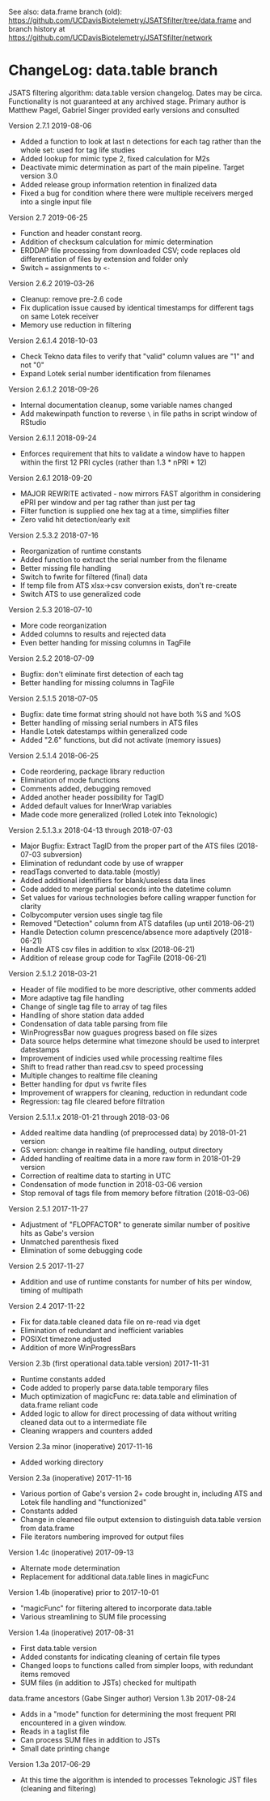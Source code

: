 See also: data.frame branch (old): https://github.com/UCDavisBiotelemetry/JSATSfilter/tree/data.frame and branch history at https://github.com/UCDavisBiotelemetry/JSATSfilter/network

# ChangeLog: data.table branch
JSATS filtering algorithm: data.table version changelog. Dates may be circa. Functionality is not guaranteed at any archived stage.
Primary author is Matthew Pagel, Gabriel Singer provided early versions and consulted

Version 2.7.1	2019-08-06
* Added a function to look at last n detections for each tag rather than the whole set: used for tag life studies
* Added lookup for mimic type 2, fixed calculation for M2s
* Deactivate mimic determination as part of the main pipeline. Target version 3.0
* Added release group information retention in finalized data
* Fixed a bug for condition where there were multiple receivers merged into a single input file

Version 2.7	2019-06-25
* Function and header constant reorg.
* Addition of checksum calculation for mimic determination
* ERDDAP file processing from downloaded CSV; code replaces old differentiation of files by extension and folder only
* Switch `=` assignments to `<-`

Version 2.6.2	2019-03-26
* Cleanup: remove pre-2.6 code
* Fix duplication issue caused by identical timestamps for different tags on same Lotek receiver
* Memory use reduction in filtering

Version 2.6.1.4	2018-10-03
* Check Tekno data files to verify that "valid" column values are "1" and not "0"
* Expand Lotek serial number identification from filenames

Version 2.6.1.2	2018-09-26
* Internal documentation cleanup, some variable names changed
* Add makewinpath function to reverse `\` in file paths in script window of RStudio

Version 2.6.1.1	2018-09-24
* Enforces requirement that hits to validate a window have to happen within the first 12 PRI cycles (rather than 1.3 * nPRI * 12)

Version 2.6.1	2018-09-20
* MAJOR REWRITE activated - now mirrors FAST algorithm in considering ePRI per window and per tag rather than just per tag
* Filter function is supplied one hex tag at a time, simplifies filter
* Zero valid hit detection/early exit

Version 2.5.3.2 2018-07-16
* Reorganization of runtime constants
* Added function to extract the serial number from the filename
* Better missing file handling
* Switch to fwrite for filtered (final) data
* If temp file from ATS xlsx->csv conversion exists, don't re-create
* Switch ATS to use generalized code

Version 2.5.3 2018-07-10
* More code reorganization
* Added columns to results and rejected data
* Even better handing for missing columns in TagFile

Version 2.5.2 2018-07-09
* Bugfix: don't eliminate first detection of each tag
* Better handling for missing columns in TagFile

Version 2.5.1.5 2018-07-05
* Bugfix: date time format string should not have both %S and %OS
* Better handling of missing serial numbers in ATS files
* Handle Lotek datestamps within generalized code
* Added "2.6" functions, but did not activate (memory issues)

Version 2.5.1.4 2018-06-25
* Code reordering, package library reduction
* Elimination of mode functions
* Comments added, debugging removed
* Added another header possibility for TagID
* Added default values for InnerWrap variables
* Made code more generalized (rolled Lotek into Teknologic)

Version 2.5.1.3.x 2018-04-13 through 2018-07-03
* Major Bugfix: Extract TagID from the proper part of the ATS files (2018-07-03 subversion)
* Elimination of redundant code by use of wrapper
* readTags converted to data.table (mostly)
* Added additional identifiers for blank/useless data lines
* Code added to merge partial seconds into the datetime column
* Set values for various technologies before calling wrapper function for clarity
* Colbycomputer version uses single tag file
* Removed "Detection" column from ATS datafiles (up until 2018-06-21)
* Handle Detection column prescence/absence more adaptively (2018-06-21)
* Handle ATS csv files in addition to xlsx (2018-06-21)
* Addition of release group code for TagFile (2018-06-21)

Version 2.5.1.2 2018-03-21
* Header of file modified to be more descriptive, other comments added
* More adaptive tag file handling
* Change of single tag file to array of tag files
* Handling of shore station data added
* Condensation of data table parsing from file
* WinProgressBar now guagues progress based on file sizes
* Data source helps determine what timezone should be used to interpret datestamps
* Improvement of indicies used while processing realtime files
* Shift to fread rather than read.csv to speed processing
* Multiple changes to realtime file cleaning
* Better handling for dput vs fwrite files
* Improvement of wrappers for cleaning, reduction in redundant code
* Regression: tag file cleared before filtration

Version 2.5.1.1.x 2018-01-21 through 2018-03-06
* Added realtime data handling (of preprocessed data) by 2018-01-21 version
* GS version: change in realtime file handling, output directory
* Added handling of realtime data in a more raw form in 2018-01-29 version
* Correction of realtime data to starting in UTC
* Condensation of mode function in 2018-03-06 version
* Stop removal of tags file from memory before filtration (2018-03-06)

Version 2.5.1 2017-11-27
* Adjustment of "FLOPFACTOR" to generate similar number of positive hits as Gabe's version
* Unmatched parenthesis fixed
* Elimination of some debugging code

Version 2.5 2017-11-27
* Addition and use of runtime constants for number of hits per window, timing of multipath

Version 2.4 2017-11-22
* Fix for data.table cleaned data file on re-read via dget
* Elimination of redundant and inefficient variables
* POSIXct timezone adjusted
* Addition of more WinProgressBars

Version 2.3b (first operational data.table version) 2017-11-31
* Runtime constants added
* Code added to properly parse data.table temporary files
* Much optimization of magicFunc re: data.table and elimination of data.frame reliant code
* Added logic to allow for direct processing of data without writing cleaned data out to a intermediate file
* Cleaning wrappers and counters added

Version 2.3a minor (inoperative) 2017-11-16
* Added working directory

Version 2.3a (inoperative) 2017-11-16
* Various portion of Gabe's version 2+ code brought in, including ATS and Lotek file handling and "functionized"
* Constants added
* Change in cleaned file output extension to distinguish data.table version from data.frame
* File iterators numbering improved for output files

Version 1.4c (inoperative) 2017-09-13
* Alternate mode determination
* Replacement for additional data.table lines in magicFunc

Version 1.4b (inoperative) prior to 2017-10-01
* "magicFunc" for filtering altered to incorporate data.table
* Various streamlining to SUM file processing

Version 1.4a (inoperative) 2017-08-31
* First data.table version
* Added constants for indicating cleaning of certain file types
* Changed loops to functions called from simpler loops, with redundant items removed
* SUM files (in addition to JSTs) checked for multipath

data.frame ancestors (Gabe Singer author)
Version 1.3b	2017-08-24
* Adds in a "mode" function for determining the most frequent PRI encountered in a given window.
* Reads in a taglist file
* Can process SUM files in addition to JSTs
* Small date printing change

Version 1.3a	2017-06-29
* At this time the algorithm is intended to processes Teknologic JST files (cleaning and filtering)
